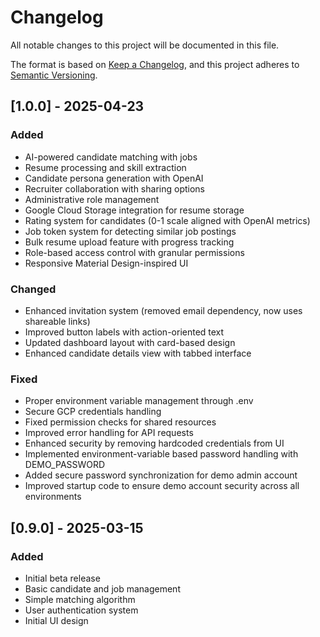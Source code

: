 # Changelog

All notable changes to this project will be documented in this file.

The format is based on [Keep a Changelog](https://keepachangelog.com/en/1.0.0/),
and this project adheres to [Semantic Versioning](https://semver.org/spec/v2.0.0.html).

## [1.0.0] - 2025-04-23

### Added
- AI-powered candidate matching with jobs
- Resume processing and skill extraction
- Candidate persona generation with OpenAI
- Recruiter collaboration with sharing options
- Administrative role management
- Google Cloud Storage integration for resume storage
- Rating system for candidates (0-1 scale aligned with OpenAI metrics)
- Job token system for detecting similar job postings
- Bulk resume upload feature with progress tracking
- Role-based access control with granular permissions
- Responsive Material Design-inspired UI

### Changed
- Enhanced invitation system (removed email dependency, now uses shareable links)
- Improved button labels with action-oriented text
- Updated dashboard layout with card-based design
- Enhanced candidate details view with tabbed interface

### Fixed
- Proper environment variable management through .env
- Secure GCP credentials handling
- Fixed permission checks for shared resources
- Improved error handling for API requests
- Enhanced security by removing hardcoded credentials from UI
- Implemented environment-variable based password handling with DEMO_PASSWORD
- Added secure password synchronization for demo admin account
- Improved startup code to ensure demo account security across all environments

## [0.9.0] - 2025-03-15

### Added
- Initial beta release
- Basic candidate and job management
- Simple matching algorithm
- User authentication system
- Initial UI design